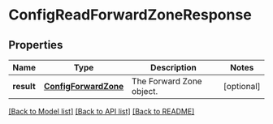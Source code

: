 # ConfigReadForwardZoneResponse

## Properties
Name | Type | Description | Notes
------------ | ------------- | ------------- | -------------
**result** | [**ConfigForwardZone**](ConfigForwardZone.md) | The Forward Zone object. | [optional] 

[[Back to Model list]](../README.md#documentation-for-models) [[Back to API list]](../README.md#documentation-for-api-endpoints) [[Back to README]](../README.md)


